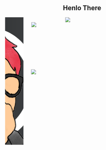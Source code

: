 <h2><center>Henlo There</center></h2>

<img src="banner3.png" align="left" width="60" height="416"> 

<img src="https://spotify-github-profile.vercel.app/api/view?uid=x5zh4w7pax39fdmzs3nipo4gl&cover_image=true&theme=default&bar_color=53b14f&bar_color_cover=false" align="right" width="307" > 

<a href ="https://discord.com/users/853820912628269088"><img align="right" src="https://lanyard-profile-readme.vercel.app/api/853820912628269088" width="418"></a>


<br><br><br><br><br><br><br><br><br><br>
<img src="https://github-readme-stats.vercel.app/api/top-langs/?username=daniel4-scratch&layout=compact&theme=radical"  align="right" width="419">
